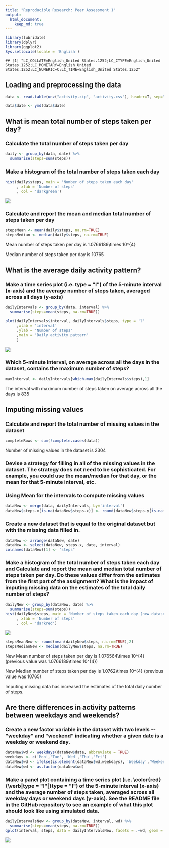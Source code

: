 ```yaml
---
title: "Reproducible Research: Peer Assessment 1"
output: 
  html_document:
    keep_md: true
---
```


```r
library(lubridate)
library(dplyr)
library(ggplot2)
Sys.setlocale(locale = 'English')
```

```
## [1] "LC_COLLATE=English_United States.1252;LC_CTYPE=English_United States.1252;LC_MONETARY=English_United States.1252;LC_NUMERIC=C;LC_TIME=English_United States.1252"
```
## Loading and preprocessing the data

```r
data <- read.table(unz("activity.zip", "activity.csv"), header=T, sep=",")

data$date <- ymd(data$date)
```
## What is mean total number of steps taken per day?

### Calculate the total number of steps taken per day

```r
daily <- group_by(data, date) %>%
  summarise(steps=sum(steps))
```
### Make a histogram of the total number of steps taken each day

```r
hist(daily$steps, main = 'Number of steps taken each day'
     , xlab = 'Number of steps'
     , col = 'darkgreen')
```

![](PA1_template_files/figure-html/hist-1.png)<!-- -->

### Calculate and report the mean and median total number of steps taken per day

```r
stepsMean <- mean(daily$steps, na.rm=TRUE)
stepsMedian <- median(daily$steps, na.rm=TRUE)
```
Mean number of steps taken per day is 1.0766189\times 10^{4}

Median number of steps taken per day is 10765

## What is the average daily activity pattern?

### Make a time series plot (i.e. type = "l") of the 5-minute interval (x-axis) and the average number of steps taken, averaged across all days (y-axis)


```r
dailyIntervals <- group_by(data, interval) %>%
  summarise(steps=mean(steps, na.rm=TRUE))

plot(dailyIntervals$interval, dailyIntervals$steps, type = 'l'
     ,xlab = 'interval'
     ,ylab = 'Number of steps'
     ,main = 'Daily activity pattern'
     )
```

![](PA1_template_files/figure-html/pattern-1.png)<!-- -->

### Which 5-minute interval, on average across all the days in the dataset, contains the maximum number of steps?

```r
maxInterval <- dailyIntervals[which.max(dailyIntervals$steps),1]
```
The interval with maximum number of steps taken on average across all the days is 835

## Imputing missing values

### Calculate and report the total number of missing values in the dataset

```r
completeRows <- sum(!complete.cases(data))
```
Number of missing values in the dataset is 2304

### Devise a strategy for filling in all of the missing values in the dataset. The strategy does not need to be sophisticated. For example, you could use the mean/median for that day, or the mean for that 5-minute interval, etc.
### Using Mean for the intervals to compute missing values

```r
dataNew <- merge(data, dailyIntervals, by='interval')
dataNew$steps.x[is.na(dataNew$steps.x)] <- round(dataNew$steps.y[is.na(dataNew$steps.x)])
```

### Create a new dataset that is equal to the original dataset but with the missing data filled in.

```r
dataNew <- arrange(dataNew, date)
dataNew <- select(dataNew, steps.x, date, interval)
colnames(dataNew)[1] <- "steps"
```

### Make a histogram of the total number of steps taken each day and Calculate and report the mean and median total number of steps taken per day. Do these values differ from the estimates from the first part of the assignment? What is the impact of imputing missing data on the estimates of the total daily number of steps?

```r
dailyNew <- group_by(dataNew, date) %>%
  summarise(steps=sum(steps))
hist(dailyNew$steps, main = 'Number of steps taken each day (new dataset)'
     , xlab = 'Number of steps'
     , col = 'darkred')
```

![](PA1_template_files/figure-html/missing4-1.png)<!-- -->

```r
stepsMeanNew <- round(mean(dailyNew$steps, na.rm=TRUE),2)
stepsMedianNew <- median(dailyNew$steps, na.rm=TRUE)
```
New Mean number of steps taken per day is 1.076564\times 10^{4} (previous value was 1.0766189\times 10^{4})

New Median number of steps taken per day is 1.0762\times 10^{4} (previous value was 10765)

Imputing missing data has increased the estimates of the total daily number of steps.

## Are there differences in activity patterns between weekdays and weekends?

### Create a new factor variable in the dataset with two levels -- "weekday" and "weekend" indicating whether a given date is a weekday or weekend day.


```r
dataNew$wd <- weekdays(dataNew$date, abbreviate = TRUE)
weekdays <- c('Mon','Tue', 'Wed','Thu','Fri')
dataNew$wd <- ifelse(is.element(dataNew$wd,weekdays), 'Weekday','Weekend')
dataNew$wd <- as.factor(dataNew$wd)
```

### Make a panel plot containing a time series plot (i.e. \color{red}{\verb|type = "l"|}type = "l") of the 5-minute interval (x-axis) and the average number of steps taken, averaged across all weekday days or weekend days (y-axis). See the README file in the GitHub repository to see an example of what this plot should look like using simulated data.


```r
dailyIntervalsNew <- group_by(dataNew, interval, wd) %>%
  summarise(steps=mean(steps, na.rm=TRUE))
qplot(interval, steps, data = dailyIntervalsNew, facets = .~wd, geom = "path")
```

![](PA1_template_files/figure-html/newPattern2-1.png)<!-- -->
